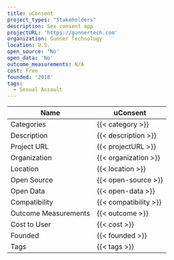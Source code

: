 ```yaml
---
title: uConsent
project_types: "Stakeholders"
description: Sex consent app
projectURL: 'https://gunnertech.com'
organization: Gunner Technology
location: U.S.
open_source: 'No'
open_data: 'No'
outcome_measurements: N/A
cost: Free
founded: '2018'
tags:
  - Sexual Assault
---
```

Name                    |  uConsent   
------------------------|----
Categories              | {{< category >}} 
Description             | {{< description >}} 
Project URL             | {{< projectURL >}} 
Organization            | {{< organization >}} 
Location                | {{< location >}} 
Open Source             | {{< open-source >}} 
Open Data               | {{< open-data >}} 
Compatibility           | {{< compatibility >}} 
Outcome Measurements    | {{< outcome >}} 
Cost to User            | {{< cost >}} 
Founded                 | {{< founded >}} 
Tags                    | {{< tags >}} 
